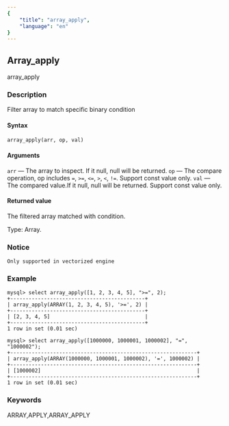 ```yaml
---
{
    "title": "array_apply",
    "language": "en"
}
---
```


<!-- 
Licensed to the Apache Software Foundation (ASF) under one
or more contributor license agreements.  See the NOTICE file
distributed with this work for additional information
regarding copyright ownership.  The ASF licenses this file
to you under the Apache License, Version 2.0 (the
"License"); you may not use this file except in compliance
with the License.  You may obtain a copy of the License at
  http://www.apache.org/licenses/LICENSE-2.0
Unless required by applicable law or agreed to in writing,
software distributed under the License is distributed on an
"AS IS" BASIS, WITHOUT WARRANTIES OR CONDITIONS OF ANY
KIND, either express or implied.  See the License for the
specific language governing permissions and limitations
under the License.
-->

## Array_apply

<version since="1.2.3">

array_apply

</version>

### Description

Filter array to match specific binary condition

#### Syntax

```sql
array_apply(arr, op, val)
```

#### Arguments

`arr` — The array to inspect. If it null, null will be returned.
`op` — The compare operation, op includes `=`, `>=`, `<=`, `>`, `<`, `!=`. Support const value only.
`val` — The compared value.If it null, null will be returned. Support const value only.

#### Returned value

The filtered array matched with condition.

Type: Array.

### Notice

`Only supported in vectorized engine`

### Example

```
mysql> select array_apply([1, 2, 3, 4, 5], ">=", 2);
+--------------------------------------------+
| array_apply(ARRAY(1, 2, 3, 4, 5), '>=', 2) |
+--------------------------------------------+
| [2, 3, 4, 5]                               |
+--------------------------------------------+
1 row in set (0.01 sec)

mysql> select array_apply([1000000, 1000001, 1000002], "=", "1000002");
+-------------------------------------------------------------+
| array_apply(ARRAY(1000000, 1000001, 1000002), '=', 1000002) |
+-------------------------------------------------------------+
| [1000002]                                                   |
+-------------------------------------------------------------+
1 row in set (0.01 sec)
```

### Keywords

ARRAY,APPLY,ARRAY_APPLY